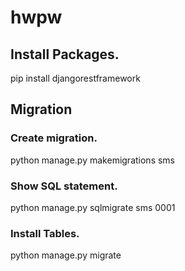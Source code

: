 # hwpw

## Install Packages.
pip install djangorestframework

## Migration

### Create migration.
python manage.py makemigrations sms

### Show SQL statement.
python manage.py sqlmigrate sms 0001

### Install Tables.
python manage.py migrate
